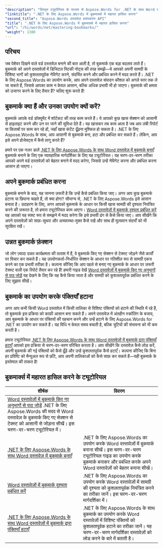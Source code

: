 ```yaml
---
"description": "विस्तृत ट्यूटोरियल के माध्यम से Aspose.Words for .NET के साथ Word दस्तावेज़ों में बुकमार्क बनाने में महारत हासिल करना सीखें। अपने दस्तावेज़ प्रबंधन कौशल को निखारें।"
"linktitle": ".NET के लिए Aspose.Words में बुकमार्क्स में महारत हासिल करना"
"second_title": "Aspose.Words दस्तावेज़ प्रसंस्करण API"
"title": ".NET के लिए Aspose.Words में बुकमार्क्स में महारत हासिल करना"
"url": "/hi/words/net/mastering-bookmarks/"
"weight": 1380
---
```


## परिचय

जब पेशेवर दिखने वाले वर्ड दस्तावेज़ बनाने की बात आती है, तो बुकमार्क एक बड़ा बदलाव लाते हैं। बुकमार्क को अपने दस्तावेज़ों में डिजिटल स्टिकी नोट्स की तरह समझें—ये आपको अपनी सामग्री के विशिष्ट भागों को कुशलतापूर्वक नेविगेट करने, संदर्भित करने और प्रबंधित करने में मदद करते हैं। .NET के लिए Aspose.Words का उपयोग करके, आप अपने दस्तावेज़ संपादन कौशल को अगले स्तर तक ले जा सकते हैं, जिससे आपका काम न केवल आसान, बल्कि अधिक प्रभावी भी हो जाएगा। बुकमार्क की क्षमता को उजागर करने के लिए तैयार हैं? चलिए शुरू करते हैं!

## बुकमार्क क्या हैं और उनका उपयोग क्यों करें?

बुकमार्क आपके वर्ड डॉक्यूमेंट में शॉर्टकट की तरह काम करते हैं। ये आपको कुछ खास सेक्शन को आसानी से हाइलाइट करने और उन पर जाने की सुविधा देते हैं। यह खासकर तब काम आता है जब आप लंबी रिपोर्ट या किताबों पर काम कर रहे हों, जहाँ खास कंटेंट ढूँढ़ना मुश्किल हो सकता है। .NET के लिए Aspose.Words के साथ, आप आसानी से बुकमार्क बना, हटा और प्रबंधित कर सकते हैं। लेकिन, आप इसे अपने प्रोजेक्ट्स में कैसे लागू करते हैं?

हमारे पर एक नज़र डालें [.NET के लिए Aspose.Words के साथ Word दस्तावेज़ में बुकमार्क बनाएँ](./create-bookmark-in-word-document/) बुकमार्क बनाने के लिए एक व्यावहारिक मार्गदर्शिका के लिए यह ट्यूटोरियल। यह चरण-दर-चरण तरीका आपको अपने वर्ड दस्तावेज़ों को बेहतर बनाने में मदद करेगा, जिससे उन्हें नेविगेट करना और प्रबंधित करना आसान हो जाएगा।

## अपने बुकमार्क प्रबंधित करना

बुकमार्क बनाने के बाद, यह जानना ज़रूरी है कि उन्हें कैसे प्रबंधित किया जाए। अगर आप कुछ बुकमार्क हटाना या छिपाना चाहते हैं, तो क्या होगा? सौभाग्य से, .NET के लिए Aspose.Words इसे आसान बनाता है। उदाहरण के लिए, अगर आपको बुकमार्क के आधार पर किसी खास सामग्री की दृश्यता नियंत्रित करने की ज़रूरत है, तो हमारा ट्यूटोरियल काम आएगा। [Word दस्तावेज़ों में बुकमार्क दृश्यता प्रबंधित करें](./manage-bookmark-visibility-word-document/) यह आपको यह स्पष्ट रूप से समझने में मदद करेगा कि इसे प्रभावी ढंग से कैसे किया जाए। आप सीखेंगे कि अपने दस्तावेज़ों को साफ़-सुथरा और अव्यवस्था-मुक्त कैसे रखें और साथ ही मूल्यवान संदर्भों को भी सुरक्षित रखें।

## उन्नत बुकमार्क फ़ंक्शन

जो लोग ज़्यादा उन्नत कार्यक्षमता की तलाश में हैं, वे बुकमार्क किए गए सेक्शन से टेक्स्ट जोड़ने जैसे कार्यों पर विचार कर सकते हैं। यह उपयोगकर्ता-निर्धारित सेक्शन के आधार पर गतिशील रूप से सामग्री एकत्र करने का एक प्रभावी तरीका है। कल्पना कीजिए कि आप पहले से बनाए गए बुकमार्क के आधार पर ज़रूरी टेक्स्ट वाली एक रिपोर्ट तैयार कर रहे हैं! हमारी गाइड देखें [Word दस्तावेज़ों में बुकमार्क किए गए अनुभागों से पाठ जोड़ें](./append-text-from-bookmarked-sections/) यह देखने के लिए कि यह कैसे किया जाता है और सामग्री को कुशलतापूर्वक प्रबंधित करने के लिए सुझाव सीखें।

## बुकमार्क का उपयोग करके पंक्तियाँ हटाना

अगर आप कभी किसी Word दस्तावेज़ में किसी तालिका से विशिष्ट पंक्तियों को हटाने की स्थिति में रहे हैं, तो बुकमार्क इस प्रक्रिया को काफ़ी आसान बना सकते हैं। अपने दस्तावेज़ में अंतहीन स्क्रॉलिंग के बजाय, आप बुकमार्क के आधार पर पंक्तियों की पहचान करने और उन्हें हटाने के लिए Aspose.Words for .NET का उपयोग कर सकते हैं। यह विधि न केवल समय बचाती है, बल्कि त्रुटियों की संभावना को भी कम करती है। 

हमारा ट्यूटोरियल [.NET के लिए Aspose.Words के साथ Word दस्तावेज़ों में बुकमार्क द्वारा पंक्तियाँ हटाएँ](./delete-row-by-bookmark-word-documents/) आपको इस प्रक्रिया से चरण-दर-चरण परिचित कराता है। आप सीखेंगे कि दस्तावेज़ कैसे लोड करें, अपनी बुकमार्क की गई पंक्तियों को कैसे ढूँढ़ें और उन्हें कुशलतापूर्वक कैसे हटाएँ। कल्पना कीजिए कि बिना हर प्रविष्टि को मैन्युअल रूप से छाँटे, आप अपनी तालिकाओं को कैसे साफ़ कर सकते हैं—यही बुकमार्क के इस्तेमाल की ताकत है! 


 ## बुकमार्क्स में महारत हासिल करने के ट्यूटोरियल
| शीर्षक | विवरण |
| --- | --- |
| [Word दस्तावेज़ों में बुकमार्क किए गए अनुभागों से पाठ जोड़ें](./append-text-from-bookmarked-sections/) .NET के लिए Aspose.Words की मदद से Word दस्तावेज़ के बुकमार्क किए गए सेक्शन से टेक्स्ट को आसानी से जोड़ना सीखें। इस चरण-दर-चरण ट्यूटोरियल में। |
| [.NET के लिए Aspose.Words के साथ Word दस्तावेज़ में बुकमार्क बनाएँ](./create-bookmark-in-word-document/) | .NET के लिए Aspose.Words का उपयोग करके Word दस्तावेज़ों में बुकमार्क बनाना सीखें। इस चरण-दर-चरण ट्यूटोरियल गाइड का उपयोग करके बुकमार्क बनाकर और प्रबंधित करके अपने Word दस्तावेज़ों को बेहतर बनाना सीखें। |
| [Word दस्तावेज़ों में बुकमार्क दृश्यता प्रबंधित करें](./manage-bookmark-visibility-word-document/) | .NET के लिए Aspose.Words का उपयोग करके Word दस्तावेज़ों में सामग्री की दृश्यता को कुशलतापूर्वक नियंत्रित करने का तरीका जानें। इस चरण-दर-चरण मार्गदर्शिका में। |
| [.NET के लिए Aspose.Words के साथ Word दस्तावेज़ों में बुकमार्क द्वारा पंक्तियाँ हटाएँ](./delete-row-by-bookmark-word-documents/) | .NET के लिए Aspose.Words के साथ बुकमार्क का उपयोग करके Word दस्तावेज़ों में विशिष्ट पंक्तियों को कुशलतापूर्वक हटाने का तरीका जानें। यह चरण-दर-चरण मार्गदर्शिका दस्तावेज़ों को लोड करने के बारे में बताती है। |